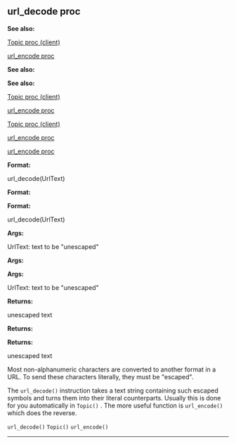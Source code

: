 

 url\_decode proc
------------------




**See also:** 


[Topic proc (client)](#/client/proc/Topic) 

[url\_encode proc](#/proc/url_encode) 




**See also:** 

**See also:**

[Topic proc (client)](#/client/proc/Topic) 

[url\_encode proc](#/proc/url_encode) 


[Topic proc (client)](#/client/proc/Topic)

[url\_encode proc](#/proc/url_encode) 

[url\_encode proc](#/proc/url_encode)


**Format:** 


 url\_decode(UrlText)
 


**Format:** 

**Format:**

 url\_decode(UrlText)



**Args:** 


 UrlText: text to be "unescaped"
 


**Args:** 

**Args:**

 UrlText: text to be "unescaped"



**Returns:** 


 unescaped text
 


**Returns:** 

**Returns:**

 unescaped text


 Most non-alphanumeric characters are converted to another format in a URL.
To send these characters literally, they must be "escaped".




 The
 `url_decode()` 
 instruction takes a text string containing
such escaped symbols and turns them into their literal counterparts. Usually
this is done for you automatically in
 `Topic()` 
 . The more useful
function is
 `url_encode()` 
 which does the reverse.



`url_decode()`
`Topic()`
`url_encode()`


---


